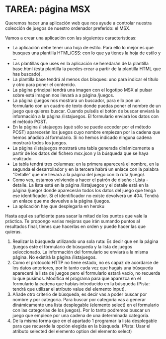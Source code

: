 # TAREA: página MSX

Queremos hacer una aplicación web que nos ayude a controlar nuestra colección de juegos de nuestro ordenador preferido: el MSX.

Vamos a crear una aplicación con las siguientes características:

- La aplicación debe tener una hoja de estilo. Para ello lo mejor es que busques una plantilla HTML/CSS: con lo que ya tienes la hoja de estilo y ...
- Las plantillas que uses en la aplicación se heredarán de la plantilla base.html (esta plantilla la puedes crear a partir de la plantilla HTML que has buscado).
- La plantilla base tendrá al menos dos bloques: uno para indicar el título y otro para poner el contenido.
- La página principal tendrá una imagen con el logotipo MSX al pulsar sobre está imagen  nos llevará a a página /juegos.
- La página /juegos nos mostrara un buscador, para ello pon un formulario con un cuadro de texto donde puedas poner el nombre de un juego que quieres buscar. Cuando pulséis el botón de buscar enviará la información a la página /listajuegos. El formulario enviará los datos con el método POST.
- En la página /listajuegos (qué sólo se puede acceder por el método POST) aparecerán los juegos cuyo nombre empiezan por la cadena que hemos añadido al formulario. Si no hemos indicado ninguna cadena mostrará todos los juegos.
- La página /listajuegos mostrará una tabla generada dinámicamente a partir de los datos del fichero msx.json y la búsqueda que se haya realizado.
- La tabla tendrá tres columnas: en la primera aparecerá el nombre, en la segunda el desarrollador y en la tercera habrá un enlace con la palabra “Detalle” que me llevará a la página del juego con la ruta /juego/<identificador>.
- Como ves, estamos volviendo a hacer el patrón de diseño : Lista - detalle. La lista está en la página /listajuegos y el detalle está en la página /juego/<identificador> donde aparecerán todos los datos del juego que tenga ese identificador. Si el identificador no existe devolverá un 404. Tendrá un enlace que me devuelve a la página /juegos.
- La aplicación hay que desplegarla en heroku

Hasta aquí es suficiente para sacar la mitad de los puntos que vale la práctica. Te propongo varias mejoras que irán sumando puntos al resultados final, tienes que hacerlas en orden y puede hacer las que quieras.

1. Realizar la búsqueda utilizando una sola ruta: Es decir que en la página /juegos este el formulario de búsqueda y la lista de juegos seleccionado. La información del formulario se enviará a la misma página. No existirá la página /listajuegos.
2. Como el protocolo HTTP no tiene estado, no es capaz de acordarse de los datos anteriores, por lo tanto cada vez que hagáis una búsqueda aparecerá la lista de juegos pero el formulario estará vacío, no recuerda lo que pusimos. Modifica el programa para que aparezca en el formulario la cadena que habías introducido en la búsqueda (Pista: tendrá que utilizar el atributo value del elemento input).
3. Añade otro criterio de búsqueda, es decir vas a poder buscar por nombre y por categoría. Para buscar por categoría vas a generar dinámicamente una lista desplegable (elemento select) en el formulario con las categorías de los juegos). Por lo tanto podremos buscar un juego que empiece por una cadena de una determinada categoría.
4. De la misma forma que en el apartado 1 programar la lista desplegable para que recuerde la opción elegida en la búsqueda. (Pista: Usar el atributo selected del elemento option del elemento select)
